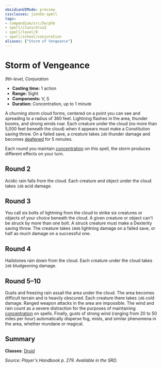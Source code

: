 ```yaml
---
obsidianUIMode: preview
cssclasses: json5e-spell
tags:
- compendium/src/5e/phb
- spell/class/druid
- spell/level/9
- spell/school/conjuration
aliases: ["Storm of Vengeance"]
---
```

# Storm of Vengeance
*9th-level, Conjuration*  

- **Casting time:** 1 action
- **Range:** Sight
- **Components:** V, S
- **Duration:** Concentration, up to 1 minute

A churning storm cloud forms, centered on a point you can see and spreading to a radius of 360 feet. Lightning flashes in the area, thunder booms, and strong winds roar. Each creature under the cloud (no more than 5,000 feet beneath the cloud) when it appears must make a Constitution saving throw. On a failed save, a creature takes `2d6` thunder damage and becomes [deafened](rules/conditions.md#deafened) for 5 minutes.

Each round you maintain [concentration](rules/conditions.md#concentration) on this spell, the storm produces different effects on your turn.

## Round 2

Acidic rain falls from the cloud. Each creature and object under the cloud takes `1d6` acid damage.

## Round 3

You call six bolts of lightning from the cloud to strike six creatures or objects of your choice beneath the cloud. A given creature or object can't be struck by more than one bolt. A struck creature must make a Dexterity saving throw. The creature takes `10d6` lightning damage on a failed save, or half as much damage on a successful one.

## Round 4

Hailstones rain down from the cloud. Each creature under the cloud takes `2d6` bludgeoning damage.

## Round 5–10

Gusts and freezing rain assail the area under the cloud. The area becomes difficult terrain and is heavily obscured. Each creature there takes `1d6` cold damage. Ranged weapon attacks in the area are impossible. The wind and rain count as a severe distraction for the purposes of maintaining [concentration](rules/conditions.md#concentration) on spells. Finally, gusts of strong wind (ranging from 20 to 50 miles per hour) automatically disperse fog, mists, and similar phenomena in the area, whether mundane or magical.

## Summary

**Classes**: [Druid](compendium/classes/druid.md)

*Source: Player's Handbook p. 279. Available in the SRD.*
